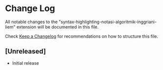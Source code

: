 # Change Log

All notable changes to the "syntax-highlighting-notasi-algoritmik-inggriani-liem" extension will be documented in this file.

Check [Keep a Changelog](http://keepachangelog.com/) for recommendations on how to structure this file.

## [Unreleased]

- Initial release